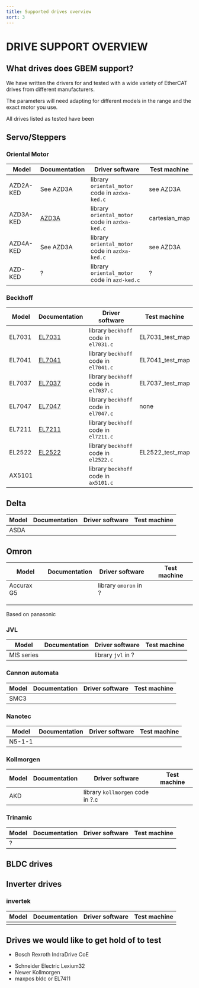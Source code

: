 ```yaml
---
title: Supported drives overview
sort: 3
---
```


# DRIVE SUPPORT OVERVIEW

## What drives does GBEM support?

We have written the drivers for and tested with a wide variety of EtherCAT drives from different manufacturers.

The parameters will need adapting for different models in the range and the exact motor you use.

All drives listed as tested have been

## Servo/Steppers

### Oriental Motor

| Model     | Documentation            | Driver  software                               | Test machine  |
| --------- | ------------------------ | ---------------------------------------------- | ------------- |
| AZD2A-KED | See AZD3A                | library `oriental_motor` code in `azdxa-ked.c` | see AZD3A     |
| AZD3A-KED | [AZD3A](om_azd3a_ked.md) | library `oriental_motor` code in `azdxa-ked.c` | cartesian_map |
| AZD4A-KED | See AZD3A                | library `oriental_motor` code in `azdxa-ked.c` | see AZD3A     |
| AZD-KED   | ?                        | library `oriental_motor` code in `azd-ked.c`   | ?             |

### Beckhoff

| Model  | Documentation       | Driver  software                      | Test machine    |
| ------ | ------------------- | ------------------------------------- | --------------- |
| EL7031 | [EL7031](el7031.md) | library `beckhoff` code in `el7031.c` | EL7031_test_map |
| EL7041 | [EL7041](el7041.md) | library `beckhoff` code in `el7041.c` | EL7041_test_map |
| EL7037 | [EL7037](el7037.md) | library `beckhoff` code in `el7037.c` | EL7037_test_map |
| EL7047 | [EL7047](el7047.md) | library `beckhoff` code in `el7047.c` | none            |
| EL7211 | [EL7211](el7211.md) | library `beckhoff` code in `el7211.c` |                 |
| EL2522 | [EL2522](el2522.md) | library `beckhoff` code in `el2522.c` | EL2522_test_map |
| AX5101 |                     | library `beckhoff` code in `ax5101.c` |                 |

## Delta

| Model | Documentation | Driver  software | Test machine |
| ----- | ------------- | ---------------- | ------------ |
| ASDA  |               |                  |              |

## Omron

| Model      | Documentation | Driver  software      | Test machine |
| ---------- | ------------- | --------------------- | ------------ |
| Accurax G5 |               | library `omoron` in ? |              |
|            |               |                       |              |
|            |               |                       |              |
|            |               |                       |              |

Based on panasonic

### JVL

| Model      | Documentation | Driver  software   | Test machine |
| ---------- | ------------- | ------------------ | ------------ |
| MIS series |               | library `jvl` in ? |              |



### Cannon automata

| Model | Documentation | Driver  software | Test machine |
| ----- | ------------- | ---------------- | ------------ |
| SMC3  |               |                  |              |



### Nanotec

| Model  | Documentation | Driver  software | Test machine |
| ------ | ------------- | ---------------- | ------------ |
| N5-1-1 |               |                  |              |



### Kollmorgen

| Model | Documentation | Driver  software                 | Test machine |
| ----- | ------------- | -------------------------------- | ------------ |
| AKD   |               | library `kollmorgen` code in ?.c |              |

### Trinamic

| Model | Documentation | Driver  software | Test machine |
| ----- | ------------- | ---------------- | ------------ |
| ?     |               |                  |              |

## BLDC drives





## Inverter drives

### invertek

| Model | Documentation | Driver  software | Test machine |
| ----- | ------------- | ---------------- | ------------ |
|       |               |                  |              |

## Drives we would like to get hold of to test

* Bosch Rexroth IndraDrive CoE

- Schneider Electric Lexium32
- Newer Kollmorgen
- maxpos bldc or EL7411

